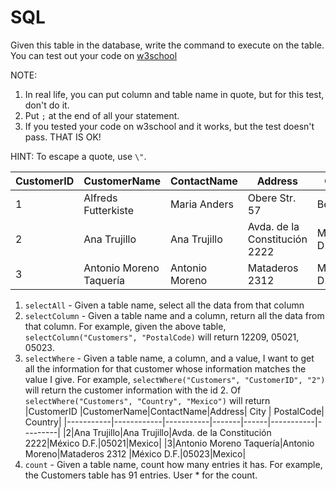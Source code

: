 # SQL

Given this table in the database, write the command to execute on the table. 
You can test out your code on [w3school](https://www.w3schools.com/sql/trysql.asp?filename=trysql_select_join) 

NOTE: 
1. In real life, you can put column and table name in quote, but for this test, don't do it.
2. Put `;` at the end of all your statement.  
2. If you tested your code on w3school and it works, but the test doesn't pass. THAT IS OK!

HINT: To escape a quote, use `\"`.

|CustomerID	|CustomerName|ContactName|Address| City	| PostalCode| Country|
|-----------|------------|-----------|-------|------|-----------|---------|
|1|Alfreds Futterkiste|Maria Anders|Obere Str. 57|Berlin|12209|Germany|
|2|Ana Trujillo|Ana Trujillo|Avda. de la Constitución 2222|México D.F.|05021|Mexico|
|3|Antonio Moreno Taquería|Antonio Moreno|Mataderos 2312 |México D.F.|05023|Mexico|

1. `selectAll` - Given a table name, select all the data from that column
2. `selectColumn` - Given a table name and a column, return all the data from that column. 
For example, given the above table, `selectColumn("Customers", "PostalCode)` will return 12209, 05021,  05023.
3. `selectWhere` - Given a table name, a column, and a value, I want to get all the information for 
that customer whose information matches the value I give. 
For example, `selectWhere("Customers", "CustomerID", "2")` will return the customer information with the id 2.
Of `selectWhere("Customers", "Country", "Mexico")` will return  
|CustomerID	|CustomerName|ContactName|Address| City	| PostalCode| Country|
|-----------|------------|-----------|-------|------|-----------|---------|
|2|Ana Trujillo|Ana Trujillo|Avda. de la Constitución 2222|México D.F.|05021|Mexico|
|3|Antonio Moreno Taquería|Antonio Moreno|Mataderos 2312 |México D.F.|05023|Mexico|
4. `count` - Given a table name, count how many entries it has. For example, the Customers table has 91 entries. User * for the count.